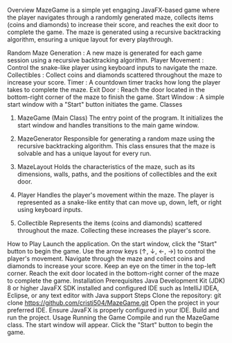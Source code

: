 Overview
MazeGame is a simple yet engaging JavaFX-based game where the player navigates through a randomly generated maze, collects items (coins and diamonds) to increase their score, and reaches the exit door to complete the game. The maze is generated using a recursive backtracking algorithm, ensuring a unique layout for every playthrough.

Random Maze Generation : A new maze is generated for each game session using a recursive backtracking algorithm.
Player Movement : Control the snake-like player using keyboard inputs to navigate the maze.
Collectibles : Collect coins and diamonds scattered throughout the maze to increase your score.
Timer : A countdown timer tracks how long the player takes to complete the maze.
Exit Door : Reach the door located in the bottom-right corner of the maze to finish the game.
Start Window : A simple start window with a "Start" button initiates the game.
Classes
1. MazeGame (Main Class)
The entry point of the program. It initializes the start window and handles transitions to the main game window.

2. MazeGenerator
Responsible for generating a random maze using the recursive backtracking algorithm. This class ensures that the maze is solvable and has a unique layout for every run.

3. MazeLayout
Holds the characteristics of the maze, such as its dimensions, walls, paths, and the positions of collectibles and the exit door.

4. Player
Handles the player's movement within the maze. The player is represented as a snake-like entity that can move up, down, left, or right using keyboard inputs.

5. Collectible
Represents the items (coins and diamonds) scattered throughout the maze. Collecting these increases the player's score.

How to Play
Launch the application.
On the start window, click the "Start" button to begin the game.
Use the arrow keys (↑, ↓, ←, →) to control the player's movement.
Navigate through the maze and collect coins and diamonds to increase your score.
Keep an eye on the timer in the top-left corner.
Reach the exit door located in the bottom-right corner of the maze to complete the game.
Installation
Prerequisites
Java Development Kit (JDK) 8 or higher
JavaFX SDK installed and configured
IDE such as IntelliJ IDEA, Eclipse, or any text editor with Java support
Steps
Clone the repository:
git clone https://github.com/cristi504/MazeGame.git
Open the project in your preferred IDE.
Ensure JavaFX is properly configured in your IDE.
Build and run the project.
Usage
Running the Game
Compile and run the MazeGame class.
The start window will appear. Click the "Start" button to begin the game.


